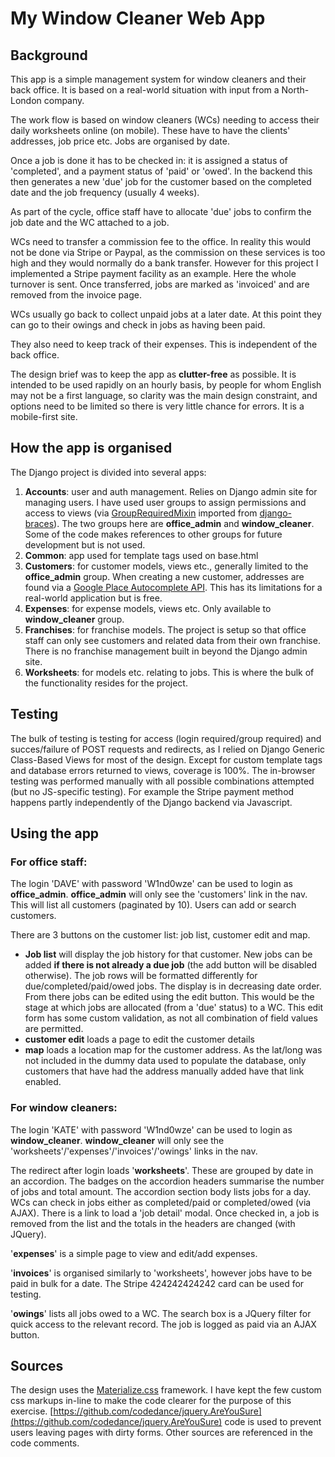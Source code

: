 # My Window Cleaner Web App #

## Background ##

This app is a simple management system for window cleaners and their back office. It is based on a real-world situation with input from a North-London company.

The work flow is based on window cleaners (WCs) needing to access their daily worksheets online (on mobile). These have to have the clients' addresses, job price etc. Jobs are organised by date.

Once a job is done it has to be checked in: it is assigned a status of 'completed', and a payment status of 'paid' or 'owed'. In the backend this then generates a new 'due' job for the customer based on the completed date and the job frequency (usually 4 weeks).

As part of the cycle, office staff have to allocate 'due' jobs to confirm the job date and the WC attached to a job.

WCs need to transfer a commission fee to the office. In reality this would not be done via Stripe or Paypal, as the commission on these services is too high and they would normally do a bank transfer. However for this project I implemented a Stripe payment facility as an example. Here the whole turnover is sent. Once transferred, jobs are marked as 'invoiced' and are removed from the invoice page.

WCs usually go back to collect unpaid jobs at a later date. At this point they can go to their owings and check in jobs as having been paid. 

They also need to keep track of their expenses. This is independent of the back office.

The design brief was to keep the app as **clutter-free** as possible. It is intended to be used rapidly on an hourly basis, by people for whom English may not be a first language, so clarity was the main design constraint, and options need to be limited so there is very little chance for errors. It is a mobile-first site.

## How the app is organised ##


The Django project is divided into several apps:
 
 1. **Accounts**: user and auth management. Relies on Django admin site for managing users. I have used user groups to assign permissions and access to views (via [GroupRequiredMixin](https://django-braces.readthedocs.io/en/latest/access.html#grouprequiredmixin) imported from [django-braces](https://django-braces.readthedocs.io/en/latest/index.html)). The two groups here are **office_admin** and **window_cleaner**. Some of the code makes references to other groups for future development but is not used. 
 2. **Common**: app used for template tags used on base.html 
 3. **Customers**: for customer models, views etc., generally limited to the **office_admin** group. When creating a new customer, addresses are found via a [Google Place Autocomplete API](https://developers.google.com/maps/documentation/javascript/examples/places-autocomplete). This has its limitations for a real-world application but is free. 
 4. **Expenses**:  for expense models, views etc. Only available to **window_cleaner** group. 
 5. **Franchises**: for franchise models. The project is setup so that office staff can only see customers and related data from their own franchise. There is no franchise  management built in beyond the Django admin site.  
 6. **Worksheets**: for models etc. relating to jobs. This is where the bulk of the functionality resides for the project.

## Testing ##


The bulk of testing is testing for access (login required/group required) and succes/failure of POST requests and redirects, as I relied on Django Generic Class-Based Views for most of the design. Except for custom template tags and database errors returned to views, coverage is 100%. The in-browser testing was performed manually with all possible combinations attempted (but no JS-specific testing). For example the Stripe payment method happens partly independently of the Django backend via Javascript.

## Using the app ##


### For office staff: ###
The login 'DAVE' with password 'W1nd0wze' can be used to login as **office_admin**.
**office_admin** will only see the 'customers' link in the nav. This will list all customers (paginated by 10). Users can add or search customers.

There are 3 buttons on the customer list: job list, customer edit and map.

* **Job list** will display the job history for that customer. New jobs can be added **if there is not already a due job** (the add button will be disabled otherwise). The job rows will be formatted differently for due/completed/paid/owed jobs. The display is in decreasing date order. From there jobs can be edited using the edit button. This would be the stage at which jobs are allocated (from a 'due' status) to a WC. This edit form has some custom validation, as not all combination of field values are permitted.
* **customer edit** loads a page to edit the customer details
* **map** loads a location map for the customer address. As the lat/long was not included in the dummy data used to populate the database, only customers that have had the address manually added have that link enabled.
 
### For window cleaners: ###
The login 'KATE' with password 'W1nd0wze' can be used to login as **window_cleaner**.
**window_cleaner** will only see the 'worksheets'/'expenses'/'invoices'/'owings' links in the nav. 

The redirect after login loads '**worksheets**'. These are grouped by date in an accordion. The badges on the accordion headers summarise the number of jobs and total amount.
The accordion section body lists jobs for a day. WCs can check in jobs either as completed/paid or completed/owed (via AJAX). There is a link to load a 'job detail' modal. Once checked in, a job is removed from the list and the totals in the headers are changed (with JQuery). 

'**expenses**' is a simple page to view and edit/add expenses.

'**invoices**' is organised similarly to 'worksheets', however jobs have to be paid in bulk for a date. The Stripe 424242424242 card can be used for testing.

'**owings**' lists all jobs owed to a WC. The search box is a JQuery filter for quick access to the relevant record. The job is logged as paid via an AJAX button.

## Sources ##


The design uses the [Materialize.css](http://materializecss.com/) framework. I have kept the few custom css markups in-line to make the code clearer for the purpose of this exercise. [https://github.com/codedance/jquery.AreYouSure](https://github.com/codedance/jquery.AreYouSure) code is used to prevent users leaving pages with dirty forms. Other sources are referenced in the code comments.